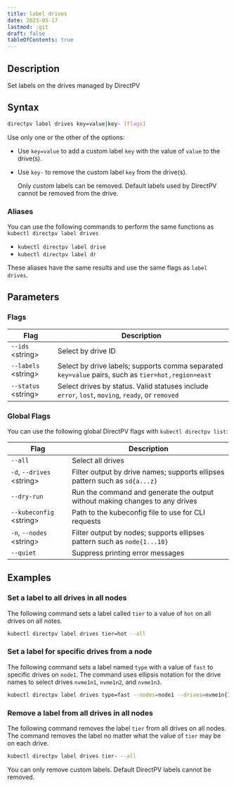```yaml
---
title: label drives
date: 2023-05-17
lastmod: :git
draft: false
tableOfContents: true
---
```


## Description

Set labels on the drives managed by DirectPV

## Syntax

```sh
directpv label drives key=value|key- [flags]
```

Use only one or the other of the options:
- Use `key=value` to add a custom label `key` with the value of `value` to the drive(s).
- Use `key-` to remove the custom label `key` from the drive(s).
  
  Only *custom* labels can be removed.
  Default labels used by DirectPV cannot be removed from the drive.


### Aliases

You can use the following commands to perform the same functions as `kubectl directpv label drives`

- `kubectl directpv label drive`
- `kubectl directpv label dr`

These aliases have the same results and use the same flags as `label drives`.

## Parameters

### Flags

| **Flag**              | **Description**                                                                                    |
|-----------------------|----------------------------------------------------------------------------------------------------|
| `--ids` \<string\>    | Select by drive ID                                                                                 |
| `--labels` \<string\> | Select by drive labels; supports comma separated `key=value` pairs, such as `tier=hot,region=east` |
| `--status` \<string\> | Select drives by status. Valid statuses include `error`, `lost`, `moving`, `ready`, or `removed`   |

### Global Flags

You can use the following global DirectPV flags with `kubectl directpv list`:

| **Flag**                    | **Description**                                                              |
|-----------------------------|------------------------------------------------------------------------------|
| `--all`                     | Select all drives                                                            |
| `-d`, `--drives` \<string\> | Filter output by drive names; supports ellipses pattern such as `sd{a...z}`  |
| `--dry-run`                 | Run the command and generate the output without making changes to any drives |
| `--kubeconfig` \<string\>   | Path to the kubeconfig file to use for CLI requests                          |
| `-n`, `--nodes` \<string\>  | Filter output by nodes; supports ellipses pattern such as `node{1...10}`     |
| `--quiet`                   | Suppress printing error messages                                             |

## Examples

### Set a label to all drives in all nodes

The following command sets a label called `tier` to a value of `hot` on all drives on all notes.

```sh {.copy}
kubectl directpv label drives tier=hot --all
```

### Set a label for specific drives from a node

The following command sets a label named `type` with a value of `fast` to specific drives on `node1`.
The command uses ellipsis notation for the drive names to select drives `nvme1n1`, `nvme1n2`, and `nvme1n3`.

```sh {.copy}
kubectl directpv label drives type=fast --nodes=node1 --drives=nvme1n{1...3}
```

### Remove a label from all drives in all nodes

The following command removes the label `tier` from all drives on all nodes.
The command removes the label no matter what the value of `tier` may be on each drive.

```sh {.copy}
kubectl directpv label drives tier- --all
```

You can only remove custom labels.
Default DirectPV labels cannot be removed.